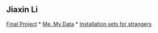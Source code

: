 ## Jiaxin Li



[Final Project](finalProject.html) 
*
[Me, My Data](Mydata.html) 
*
[Installation sets for strangers](first.html) 
